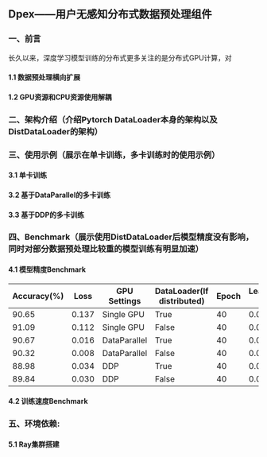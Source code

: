 ## Dpex——用户无感知分布式数据预处理组件
### 一、前言

长久以来，深度学习模型训练的分布式更多关注的是分布式GPU计算，对

#### 1.1 数据预处理横向扩展
#### 1.2 GPU资源和CPU资源使用解耦
### 二、架构介绍（介绍Pytorch DataLoader本身的架构以及DistDataLoader的架构）

### 三、使用示例（展示在单卡训练，多卡训练时的使用示例）
#### 3.1 单卡训练
#### 3.2 基于DataParallel的多卡训练
#### 3.3 基于DDP的多卡训练
### 四、Benchmark（展示使用DistDataLoader后模型精度没有影响，同时对部分数据预处理比较重的模型训练有明显加速）
#### 4.1 模型精度Benchmark

| **Accuracy**(%) | **Loss** | **GPU Settings** | **DataLoader(If distributed)** | **Epoch** | **Learning rate** | **Batch size** |
| --------------- | -------- | ---------------- | ------------------------------ | --------- | ----------------- | -------------- |
| 90.65           | 0.137    | Single GPU       | True                           | 40        | 0.001             | 100            |
| 91.09           | 0.112    | Single GPU       | False                          | 40        | 0.001             | 100            |
| 90.67           | 0.016    | DataParallel     | True                           | 40        | 0.001             | 100            |
| 90.32           | 0.008    | DataParallel     | False                          | 40        | 0.001             | 100            |
| 88.98           | 0.034    | DDP              | True                           | 40        | 0.001             | 100            |
| 89.84           | 0.030    | DDP              | False                          | 40        | 0.001             | 100            |

#### 4.2 训练速度Benchmark
### 五、环境依赖:
#### 5.1 Ray集群搭建



